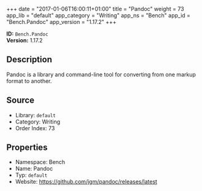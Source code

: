 ﻿+++
date = "2017-01-06T16:00:11+01:00"
title = "Pandoc"
weight = 73
app_lib = "default"
app_category = "Writing"
app_ns = "Bench"
app_id = "Bench.Pandoc"
app_version = "1.17.2"
+++

**ID:** `Bench.Pandoc`  
**Version:** 1.17.2  
<!--more-->

## Description
Pandoc is a library and command-line tool for converting from one markup format to another.

## Source

* Library: `default`
* Category: Writing
* Order Index: 73

## Properties

* Namespace: Bench
* Name: Pandoc
* Typ: `default`
* Website: <https://github.com/jgm/pandoc/releases/latest>

